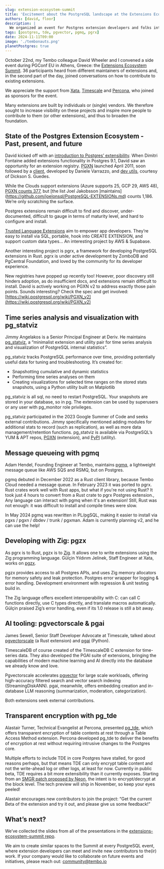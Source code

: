 ```yaml
---
slug: extension-ecosystem-summit
title: 'Excitement about the PostgreSQL landscape at the Extensions Ecosystem Summit at PGConf EU'
authors: [david, floor]
description: |
  We organized an event for Postgres extension developers and folks interested in contributing to the larger ecosystem. Here's what happened.
tags: [postgres, tde, pgvector, pgmq, pgrx]
date: 2024-11-11T09:00
image: './tembonauts.png'
planetPostgres: true
---
```


October 22nd, my Tembo colleague David Wheeler and I convened a side event during PGConf EU in Athens, Greece: the [Extensions Ecosystem Summit](https://www.eventbrite.com/e/extension-ecosystem-summit-tickets-1022518730047). 36 participants heard from different maintainers of extensions and, in the second part of the day, joined conversations on how to contribute to existing extensions.

We appreciate the support from [Xata](https://xata.io/), [Timescale](https://www.timescale.com/) and [Percona](https://www.percona.com/), who joined as sponsors for the event.

Many extensions are built by individuals or (single) vendors. We therefore sought to increase visibility on these projects and inspire more people to contribute to them (or other extensions), and thus to broaden the foundation.

## State of the Postgres Extension Ecosystem - Past, present, and future

David kicked off with an [introduction to Postgres’ extensibility](https://drive.google.com/file/d/1TWhLKKvWfg-b90XZhVVbySBQOGL5FdjD/view?usp=drive_link). When Dimitri Fontaine added extensions functionality in Postgres 9.1, David saw an opportunity for an extension registry. [PGXN](https://pgxn.org) launched April 2011, soon followed by a [client](https://pgxn.github.io/pgxnclient/), developed by Daniele Varrazzo, and [dev utils](https://github.com/guedes/pgxn-utils), courtesy of Dickson S. Guedes.

While the Clouds support extensions (Azure supports 25, GCP 29, AWS 48), [PGXN counts 377](https://pgxn.org/about), but [the list Joel Jakobsson ]maintains](https://github.com/joelonsql/PostgreSQL-EXTENSIONs.md) counts 1,186. We’re only scratching the surface.

Postgres extensions remain difficult to find and discover, under-documented, difficult to gauge in terms of maturity level, and hard to configure and install. 

[Trusted Language Extensions](https://github.com/aws/pg_tle) aim to empower app developers. They’re easy to install via SQL, portable, hook into CREATE EXTENSION, and support custom data types… An interesting project by AWS & Supabase.

Another interesting project is pgrx, a framework for developing PostgreSQL extensions in Rust. pgrx is under active development by ZomboDB and PgCentral Foundation, and loved by the community for its developer experience.

New registries have popped up recently too! However, poor discovery still hinders adoption, as do insufficient docs, and extensions remain difficult to install. David is actively working on PGXN v2 to address exactly those pain points. Sounds interesting? Check the spec and get involved: [https://wiki.postgresql.org/wiki/PGXN_v2](https://wiki.postgresql.org/wiki/PGXN_v2)

## Time series analysis and visualization with pg_statviz

Jimmy Angelakos is a Senior Principal Engineer at Deriv. He maintains [pg_statviz](https://github.com/vyruss/pg_statviz), a “minimalist extension and utility pair for time series analysis and visualization of PostgreSQL internal statistics”.

pg_statviz tracks PostgreSQL performance over time, providing potentially useful data for tuning and troubleshooting. It’s created for:

* Snapshotting cumulative and dynamic statistics
* Performing time series analyses on them
* Creating visualizations for selected time ranges on the stored stats snapshots, using a Python utility built on Matplotlib

pg_statviz is all sql, no need to restart PostgreSQL. Your snapshots are stored in your database, so in pg. The extension can be used by superusers or any user with pg_monitor role privileges. 

pg_statviz participated in the 2023 Google Summer of Code and seeks external contributions. Jimmy specifically mentioned adding modules for additional stats to record (such as replication), as well as more data management/retention functions. pg_statviz is available via PostgreSQL’s YUM & APT repos, [PGXN](https://pgxn.org/dist/pg_statviz/) (extension), and [PyPI](https://pypi.org/project/pg_statviz/) (utility). 

## Message queueing with pgmq

Adam Hendel, Founding Engineer at Tembo, maintains [pgmq](https://github.com/tembo-io/pgmq), a lightweight message queue like AWS SQS and RSMQ, but on Postgres.

pgmq debuted in December 2022 as a Rust client library, because Tembo Cloud needed a message queue. In February 2023 it was ported to pgrx. Rust crates work well with Rust apps, but what if you're not using Rust? It took just 4 hours to convert from a Rust crate to pgrx Postgres extension., Any language can interact with pgmq when it's an extension! Still, Rust was not enough: it was difficult to install and compile times were slow. 

In May 2024 pgmq was rewritten in PL/pgSQL, making it easier to install via pgxs / pgxn / dbdev / trunk / pgxman. Adam is currently planning v2, and he can use the help! 

## Developing with Zig: pgzx

As pgrx is to Rust, pgzx is to [Zig](https://ziglang.org/). It allows one to write extensions using the Zig programming language. Gülçin Yıldırım Jelínek, Staff Engineer at Xata, works on [pgzx](https://github.com/xataio/pgzx). 

pgzx provides access to all Postgres APIs, and uses Zig memory allocators for memory safety and leak protection. Postgres error wrapper for logging & error handling. Development environment with regression & unit testing build in.

The Zig language offers excellent interoperability with C: can call C functions directly, use C types directly, and translate macros automatically. Gülçin praised Zig’s error handling, even if its 1.0 release is still a bit away. 

## AI tooling: pgvectorscale & pgai

James Sewell, Senior Staff Developer Advocate at Timescale, talked about [pgvectorscale](https://github.com/timescale/pgvectorscale) (a Rust extension) and [pgai](https://github.com/timescale/pgai) (Python). 

TimescaleDB of course created of the TimescaleDB C extension for time-series data. They also developed  the PGAI suite of extensions, bringing the capabilities of modern machine learning and AI directly into the database we already know and love.

Pgvectorscale accelerates [pgvector](https://github.com/pgvector/pgvector) for large scale workloads, offering high-accuracy filtered search and vector search indexing (StreamingDiskANN). pgai, meanwhile, offers embedding creation and in-database LLM reasoning (summarization, moderation,
categorization).

Both extensions seek external contributions.

## Transparent encryption with pg_tde

Alastair Turner, Technical Evangelist at Percona, presented [pg_tde](https://github.com/percona/pg_tde), which offers transparent  encryption of table contents at rest through a Table Access Method extension. Percona developed pg_tde to deliver the benefits of encryption at rest without requiring intrusive changes to the Postgres core.

Multiple efforts to include TDE in core Postgres have stalled, for good reasons perhaps, but that means TDE can only encrypt table content and not the write-ahead log or other logs, at least  for now. Currently in public beta, TDE requires a bit more extensibility than it currently exposes. Starting from an [SMGR patch
proposed by Neon](https://commitfest.postgresql.org/43/4428/), the intent is to encrypt/decrypt at the block level. The tech preview will ship in November, so keep your eyes peeled!

Alastair encourages new contributors to join the project: “Get the current Beta of the extension and try it out, and please give us some feedback!”

## What’s next?

We’ve collected the slides from all of the presentations in the [extensions-ecosystem-summit  repo](https://github.com/tembo-io/tembo-labs/tree/main/extensions-ecosystem-summit). 

We aim to create similar spaces to the Summit at every PostgreSQL event, where extension developers can meet and invite new contributors to the(ir) work. If your company would like to collaborate on future events and initiatives, please reach out: community@tembo.io